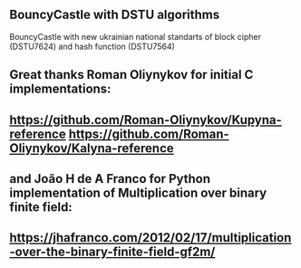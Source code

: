 ## BouncyCastle with DSTU algorithms

BouncyCastle with new ukrainian national standarts of block cipher (DSTU7624) and hash function (DSTU7564)

Great thanks Roman Oliynykov for initial C implementations:
-----------------------------------------------------------
https://github.com/Roman-Oliynykov/Kupyna-reference
https://github.com/Roman-Oliynykov/Kalyna-reference
-----------------------------------------------------------

and João H de A Franco for Python implementation of Multiplication over binary finite field:
--------------------------------------------------------------------------------------------
https://jhafranco.com/2012/02/17/multiplication-over-the-binary-finite-field-gf2m/
--------------------------------------------------------------------------------------------

